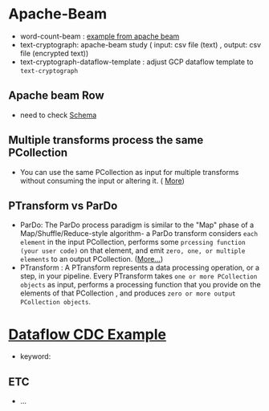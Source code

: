 # Apache-Beam
-  word-count-beam : [example from apache beam](https://beam.apache.org/get-started/wordcount-example/)
-  text-cryptograph: apache-beam study ( input: csv file (text) , output: csv file (encrypted text))
- text-cryptograph-dataflow-template : adjust GCP dataflow template to `text-cryptograph`

## Apache beam Row 
- need to check [Schema](https://beam.apache.org/documentation/programming-guide/#what-is-a-schema)

## Multiple transforms process the same PCollection
- You can use the same PCollection as input for multiple transforms without consuming the input or altering it. ( [More](https://beam.apache.org/documentation/pipelines/design-your-pipeline/#multiple-transforms-process-the-same-pcollection))

## PTransform  vs ParDo
- ParDo: The ParDo process paradigm is similar to the "Map" phase of a Map/Shuffle/Reduce-style algorithm- a ParDo transform considers `each element` in the input PCollection, performs some `prcessing function (your user code)` on that element, and emit `zero, one, or multiple elements` to an output PCollection. ([More...](https://beam.apache.org/documentation/programming-guide/#pardo))
- PTransform  : A PTransform represents a data processing operation, or a step, in your pipeline. Every PTransform takes `one or more PCollection objects` as input, performs a processing function that you provide on the elements of that PCollection , and produces `zero or more output PCollection objects`.

# [Dataflow CDC Example](https://github.com/GoogleCloudPlatform/DataflowTemplates/tree/main/v2/cdc-parent)
- keyword: 

## ETC
- ...

